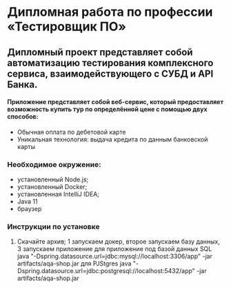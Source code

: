 # Дипломная работа по профессии «Тестировщик ПО»
## Дипломный проект представляет собой автоматизацию тестирования комплексного сервиса, взаимодействующего с СУБД и API Банка.
#### Приложение представляет собой веб-сервис, который предоставляет возможность купить тур по определённой цене с помощью двух способов:
- Обычная оплата по дебетовой карте
- Уникальная технология: выдача кредита по данным банковской карты

### Необходимое окружение:
* установленный Node.js;
* установленный  Docker;
* установленная IntelliJ IDEA;
* Java 11
* браузер


### Инструкции по установке
1. Скачайте архив;
1 запускаем докер, второе запускаем базу данных, 3 запускаем приложение 
для приложение под базой данных SQL java "-Dspring.datasource.url=jdbc:mysql://localhost:3306/app" -jar artifacts/aqa-shop.jar
для PJStgres java "-Dspring.datasource.url=jdbc:postgresql://localhost:5432/app" -jar artifacts/aqa-shop.jar

   

